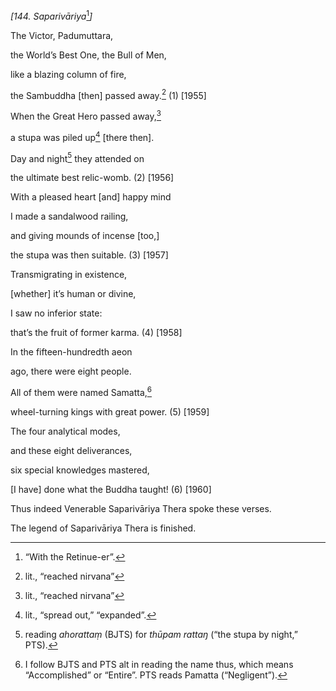 *\[144. Saparivāriya*[^1]*\]*

The Victor, Padumuttara,

the World’s Best One, the Bull of Men,

like a blazing column of fire,

the Sambuddha \[then\] passed away.[^2] (1) \[1955\]

When the Great Hero passed away,[^3]

a stupa was piled up[^4] \[there then\].

Day and night[^5] they attended on

the ultimate best relic-womb. (2) \[1956\]

With a pleased heart \[and\] happy mind

I made a sandalwood railing,

and giving mounds of incense \[too,\]

the stupa was then suitable. (3) \[1957\]

Transmigrating in existence,

\[whether\] it’s human or divine,

I saw no inferior state:

that’s the fruit of former karma. (4) \[1958\]

In the fifteen-hundredth aeon

ago, there were eight people.

All of them were named Samatta,[^6]

wheel-turning kings with great power. (5) \[1959\]

The four analytical modes,

and these eight deliverances,

six special knowledges mastered,

\[I have\] done what the Buddha taught! (6) \[1960\]

Thus indeed Venerable Saparivāriya Thera spoke these verses.

The legend of Saparivāriya Thera is finished.

[^1]: “With the Retinue-er”.

[^2]: lit., “reached nirvana”

[^3]: lit., “reached nirvana”

[^4]: lit., “spread out,” “expanded”.

[^5]: reading *ahorattaṃ* (BJTS) for *thūpam rattaŋ* (“the stupa by
    night,” PTS).

[^6]: I follow BJTS and PTS alt in reading the name thus, which means
    “Accomplished” or “Entire”. PTS reads Pamatta (“Negligent”).
